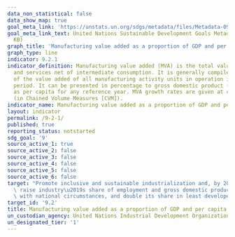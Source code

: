 ```yaml
---
data_non_statistical: false
data_show_map: true
goal_meta_link: 'https://unstats.un.org/sdgs/metadata/files/Metadata-09-02-01.pdf '
goal_meta_link_text: United Nations Sustainable Development Goals Metadata (PDF 217
  KB)
graph_title: 'Manufacturing value added as a proportion of GDP and per capita'
graph_type: line
indicator: 9.2.1
indicator_definition: Manufacturing value added (MVA) is the total value of goods
  and services net of intermediate consumption. It is generally compiled as the sum
  of the value added of all manufacturing activity units in operation in the reference
  period. It can be presented in percentage to gross domestic product (GDP) as well
  as per capita for any reference year. MVA growth rates are given at constant prices
  (in Chained Volume Measures [CVM]).
indicator_name: Manufacturing value added as a proportion of GDP and per capita
layout: indicator
permalink: /9-2-1/
published: true
reporting_status: notstarted
sdg_goal: '9'
source_active_1: true
source_active_2: false
source_active_3: false
source_active_4: false
source_active_5: false
source_active_6: false
target: "Promote inclusive and sustainable industrialization and, by 2030, significantly\
  \ raise industry\u2019s share of employment and gross domestic product, in line\
  \ with national circumstances, and double its share in least developed countries"
target_id: '9.2'
title: Manufacturing value added as a proportion of GDP and per capita
un_custodian_agency: United Nations Industrial Development Organization (UNIDO)
un_designated_tier: '1'
---
```

